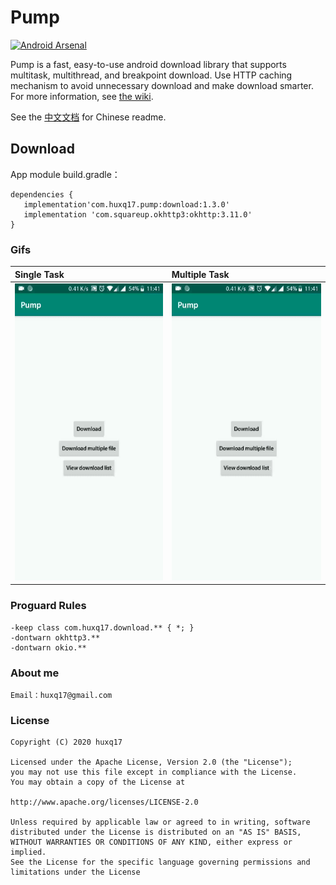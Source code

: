 # Pump
[![Android Arsenal]( https://img.shields.io/badge/Android%20Arsenal-Pump-green.svg?style=flat)]( https://android-arsenal.com/details/1/7293 )

Pump is a fast, easy-to-use android download library that supports multitask, multithread, and breakpoint download. Use HTTP caching mechanism to avoid unnecessary download and make download smarter. For more information, see  [the wiki](https://github.com/huxq17/Pump/wiki/Usage).

See the [中文文档](https://github.com/huxq17/Pump/blob/master/README_cn.md) for Chinese readme.

## Download
App module build.gradle：

```
dependencies {
   implementation'com.huxq17.pump:download:1.3.0'
   implementation 'com.squareup.okhttp3:okhttp:3.11.0'
}

```
### Gifs

|Single Task|Multiple Task|
|:-----|:-----|
| <img src="art/download_file.gif" width="280" height="475" /> | <img src="art/download_files.gif" width="280" height="475" /> |

### Proguard Rules

```
-keep class com.huxq17.download.** { *; }
-dontwarn okhttp3.**
-dontwarn okio.**
```


### About me
    Email：huxq17@gmail.com

### License

    Copyright (C) 2020 huxq17

    Licensed under the Apache License, Version 2.0 (the "License");
    you may not use this file except in compliance with the License.
    You may obtain a copy of the License at

    http://www.apache.org/licenses/LICENSE-2.0

    Unless required by applicable law or agreed to in writing, software
    distributed under the License is distributed on an "AS IS" BASIS,
    WITHOUT WARRANTIES OR CONDITIONS OF ANY KIND, either express or implied.
    See the License for the specific language governing permissions and
    limitations under the License
